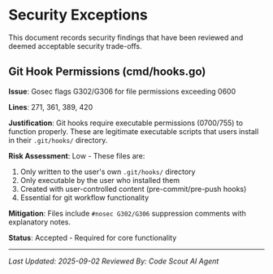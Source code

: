 # Security Exceptions

This document records security findings that have been reviewed and deemed acceptable security trade-offs.

## Git Hook Permissions (cmd/hooks.go)

**Issue**: Gosec flags G302/G306 for file permissions exceeding 0600

**Lines**: 271, 361, 389, 420

**Justification**: Git hooks require executable permissions (0700/755) to function properly. These are legitimate executable scripts that users install in their `.git/hooks/` directory.

**Risk Assessment**: Low - These files are:

1. Only written to the user's own `.git/hooks/` directory
2. Only executable by the user who installed them
3. Created with user-controlled content (pre-commit/pre-push hooks)
4. Essential for git workflow functionality

**Mitigation**: Files include `#nosec G302/G306` suppression comments with explanatory notes.

**Status**: Accepted - Required for core functionality

---

_Last Updated: 2025-09-02_
_Reviewed By: Code Scout AI Agent_

